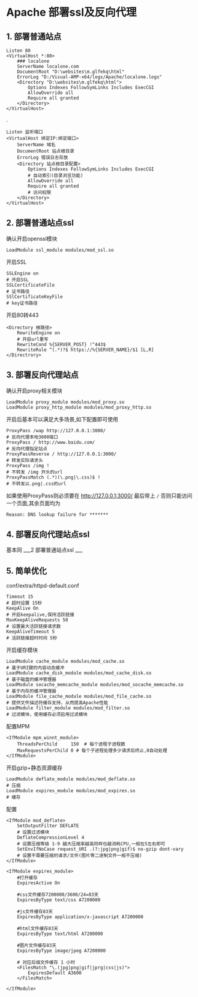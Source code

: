 # Apache 部署ssl及反向代理

## 1. 部署普通站点

	Listen 80
	<VirtualHost *:80>
	    ### localone
	    ServerName localone.com
	    DocumentRoot "D:\websites\m.glfekq\html"
	    ErrorLog "D:/Visual-AMP-x64/logs/Apache/localone.logs"
	    <Directory "D:\websites\m.glfekq\html">
	        Options Indexes FollowSymLinks Includes ExecCGI
	        AllowOverride all
	        Require all granted
	    </Directory>
	</VirtualHost>


.

	Listen 监听端口
	<VirtualHost 绑定IP:绑定端口>
	    ServerName 域名
	    DocumentRoot 站点根目录
	    ErrorLog 错误日志存放
	    <Directory 站点根目录配置>
	        Options Indexes FollowSymLinks Includes ExecCGI
			# 自动索引(目录浏览功能)
	        AllowOverride all
	        Require all granted
			# 访问权限
	    </Directory>
	</VirtualHost>

## 2. 部署普通站点ssl

确认开启openssl模块

	LoadModule ssl_module modules/mod_ssl.so

开启SSL

	SSLEngine on
	# 开启SSL
	SSLCertificateFile
	# 证书路径
	SSlCertificateKeyFile
	# key证书路径

开启80转443

	<Directory 根路径>
		RewriteEngine on
		# 开启url重写
		RewriteCond %{SERVER_POST} !^443$
		RewriteRule ^(.*)?$ https://%{SERVER_NAME}/$1 [L,R]
	</Directrory>
	
## 3. 部署反向代理站点

确认开启proxy相关模块

	LoadModule proxy_module modules/mod_proxy.so
	LoadModule proxy_http_module modules/mod_proxy_http.so

开启后基本可以满足大多场景,如下配置即可使用

	ProxyPass /wap http://127.0.0.1:3000/
	# 反向代理本地3000端口
	ProxyPass / http://www.baidu.com/
	# 反向代理指定站点
	ProxyPassReverse / http://127.0.0.1:3000/
	# 转发实际请求头
	ProxyPass /img !
	# 不转发 /img 开头的url
	ProxyPassMatch (.*)(\.png|\.css)$ !
	# 不转发以.png|.css的url

如果使用ProxyPass则必须要在 http://127.0.0.1:3000/ 最后带上 ``` / ``` 否则只能访问一个页面,其余页面均为

	Reason: DNS lookup failure for *******
	
## 4. 部署反向代理站点ssl

基本同 ___2 部署普通站点ssl ___

## 5. 简单优化

conf/extra/httpd-default.conf

	Timeout 15
	# 超时设置 15秒
	KeepAlive On
	# 开启keepalive,保持活跃链接
	MaxKeepAliveRequests 50
	# 设置最大活跃链接请求数
	KeepAliveTimeout 5
	# 活跃链接超时时间 5秒

开启缓存模块

	LoadModule cache_module modules/mod_cache.so
	# 基于URI键的内容动态缓冲
	LoadModule cache_disk_module modules/mod_cache_disk.so
	# 基于磁盘的缓冲管理器
	LoadModule socache_memcache_module modules/mod_socache_memcache.so  
	# 基于内存的缓冲管理器
	LoadModule file_cache_module modules/mod_file_cache.so
	# 提供文件描述符缓存支持，从而提高Apache性能
	LoadModule filter_module modules/mod_filter.so 
	# 过滤模块，使用缓存必须启用过滤模块

配置MPM
	
	<IfModule mpm_winnt_module>
        ThreadsPerChild     150  # 每个进程子进程数
        MaxRequestsPerChild 0 # 每个子进程处理多少请求后终止,0自动处理
    </IfModule>

开启gzip+静态资源缓存

	LoadModule deflate_module modules/mod_deflate.so
	# 压缩
	LoadModule expires_module modules/mod_expires.so
	# 缓存

配置

	<IfModule mod_deflate>
		SetOutputFilter DEFLATE
		# 设置过滤模块
		DeflateCompressionLevel 4
		# 设置压缩等级 1-9 越大压缩率越高同样也越消耗CPU,一般在5左右即可
		SetEnvIfNoCase request_URI .(?:jpg|png|gif)$ no-gzip dont-vary
		# 设置不需要压缩的请求/文件(图片等二进制文件一般不压缩)
	</IfModule>

	<IfModule expires_module>
	    #打开缓存
	    ExpiresActive On 
	
	    #css文件缓存7200000/3600/24=83天
	    ExpiresByType text/css A7200000
	
	    #js文件缓存83天
	    ExpiresByType application/x-javascript A7200000
	
	    #html文件缓存83天
	    ExpiresByType text/html A7200000
	
	    #图片文件缓存83天
	    ExpiresByType image/jpeg A7200000

		# 对应后缀文件缓存 1 小时
		<FilesMatch "\.(jpg|png|gif|jprg|css|js)">
			ExpiresDefault A3600
		</FilesMatch>
	
	</IfModule>


